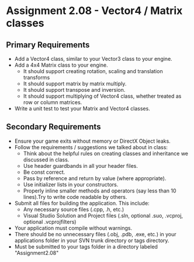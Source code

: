 ---
---

# Assignment 2.08 - Vector4 / Matrix classes

## Primary Requirements

- Add a Vector4 class, similar to your Vector3 class to your engine.
- Add a 4x4 Matrix class to your engine.
  - It should support creating rotation, scaling and translation transforms
  - It should support matrix by matrix multiply.
  - It should support transpose and inversion.
  - It should support multiplying of Vector4 class, whether treated as row or column matrices.
- Write a unit test to test your Matrix and Vector4 classes.

## Secondary Requirements

- Ensure your game exits without memory or DirectX Object leaks.
- Follow the requirements / suggestions we talked about in class:
  - Think about the helpful rules on creating classes and inheritance we discussed in class.
  - Use header guardbands in all your header files.
  - Be const correct.
  - Pass by reference and return by value (where appropriate).
  - Use initializer lists in your constructors.
  - Properly inline smaller methods and operators (say less than 10 lines).Try to write code readable by others.
- Submit all files for building the application. This include:
  - Any necessary source files (.cpp, .h, etc.)
  - Visual Studio Solution and Project files (.sln, optional .suo, .vcproj, optional .vcprojfilters)
- Your application must compile without warnings.
- There should be no unnecessary files (.obj, .pdb, .exe, etc.) in your applications folder in your SVN trunk directory or tags directory.
- Must be submitted to your tags folder in a directory labeled "Assignment2.08"
